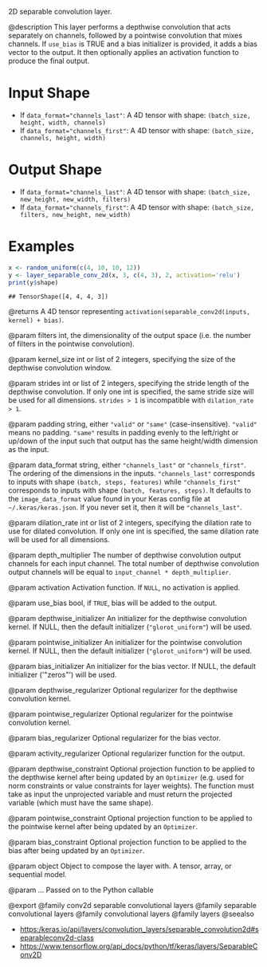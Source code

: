 2D separable convolution layer.

@description
This layer performs a depthwise convolution that acts separately on
channels, followed by a pointwise convolution that mixes channels.
If `use_bias` is TRUE and a bias initializer is provided,
it adds a bias vector to the output. It then optionally applies an
activation function to produce the final output.

# Input Shape
- If `data_format="channels_last"`:
    A 4D tensor with shape: `(batch_size, height, width, channels)`
- If `data_format="channels_first"`:
    A 4D tensor with shape: `(batch_size, channels, height, width)`

# Output Shape
- If `data_format="channels_last"`:
    A 4D tensor with shape: `(batch_size, new_height, new_width, filters)`
- If `data_format="channels_first"`:
    A 4D tensor with shape: `(batch_size, filters, new_height, new_width)`

# Examples

```r
x <- random_uniform(c(4, 10, 10, 12))
y <- layer_separable_conv_2d(x, 3, c(4, 3), 2, activation='relu')
print(y$shape)
```

```
## TensorShape([4, 4, 4, 3])
```

@returns
A 4D tensor representing
`activation(separable_conv2d(inputs, kernel) + bias)`.

@param filters
int, the dimensionality of the output space (i.e. the number
of filters in the pointwise convolution).

@param kernel_size
int or list of 2 integers, specifying the size of the
depthwise convolution window.

@param strides
int or list of 2 integers, specifying the stride length
of the depthwise convolution. If only one int is specified, the same
stride size will be used for all dimensions. `strides > 1` is
incompatible with `dilation_rate > 1`.

@param padding
string, either `"valid"` or `"same"` (case-insensitive).
`"valid"` means no padding. `"same"` results in padding evenly to
the left/right or up/down of the input such that output has the same
height/width dimension as the input.

@param data_format
string, either `"channels_last"` or `"channels_first"`.
The ordering of the dimensions in the inputs. `"channels_last"`
corresponds to inputs with shape `(batch, steps, features)`
while `"channels_first"` corresponds to inputs with shape
`(batch, features, steps)`. It defaults to the `image_data_format`
value found in your Keras config file at `~/.keras/keras.json`.
If you never set it, then it will be `"channels_last"`.

@param dilation_rate
int or list of 2 integers, specifying the dilation
rate to use for dilated convolution. If only one int is specified,
the same dilation rate will be used for all dimensions.

@param depth_multiplier
The number of depthwise convolution output channels
for each input channel. The total number of depthwise convolution
output channels will be equal to `input_channel * depth_multiplier`.

@param activation
Activation function. If `NULL`, no activation is applied.

@param use_bias
bool, if `TRUE`, bias will be added to the output.

@param depthwise_initializer
An initializer for the depthwise convolution
kernel. If NULL, then the default initializer (`"glorot_uniform"`)
will be used.

@param pointwise_initializer
An initializer for the pointwise convolution
kernel. If NULL, then the default initializer (`"glorot_uniform"`)
will be used.

@param bias_initializer
An initializer for the bias vector. If NULL, the
default initializer ('"zeros"') will be used.

@param depthwise_regularizer
Optional regularizer for the depthwise
convolution kernel.

@param pointwise_regularizer
Optional regularizer for the pointwise
convolution kernel.

@param bias_regularizer
Optional regularizer for the bias vector.

@param activity_regularizer
Optional regularizer function for the output.

@param depthwise_constraint
Optional projection function to be applied to the
depthwise kernel after being updated by an `Optimizer` (e.g. used
for norm constraints or value constraints for layer weights). The
function must take as input the unprojected variable and must return
the projected variable (which must have the same shape).

@param pointwise_constraint
Optional projection function to be applied to the
pointwise kernel after being updated by an `Optimizer`.

@param bias_constraint
Optional projection function to be applied to the
bias after being updated by an `Optimizer`.

@param object
Object to compose the layer with. A tensor, array, or sequential model.

@param ...
Passed on to the Python callable

@export
@family conv2d separable convolutional layers
@family separable convolutional layers
@family convolutional layers
@family layers
@seealso
+ <https:/keras.io/api/layers/convolution_layers/separable_convolution2d#separableconv2d-class>
+ <https://www.tensorflow.org/api_docs/python/tf/keras/layers/SeparableConv2D>

